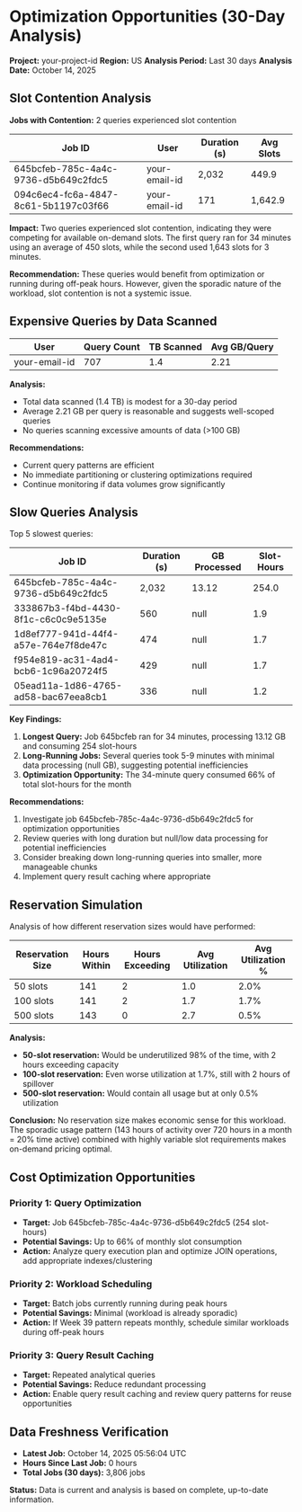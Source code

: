 # Optimization Opportunities (30-Day Analysis)

**Project:** your-project-id
**Region:** US
**Analysis Period:** Last 30 days
**Analysis Date:** October 14, 2025

## Slot Contention Analysis

**Jobs with Contention:** 2 queries experienced slot contention

| Job ID | User | Duration (s) | Avg Slots |
|--------|------|--------------|-----------|
| 645bcfeb-785c-4a4c-9736-d5b649c2fdc5 | your-email-id | 2,032 | 449.9 |
| 094c6ec4-fc6a-4847-8c61-5b1197c03f66 | your-email-id | 171 | 1,642.9 |

**Impact:** Two queries experienced slot contention, indicating they were competing for available on-demand slots. The first query ran for 34 minutes using an average of 450 slots, while the second used 1,643 slots for 3 minutes.

**Recommendation:** These queries would benefit from optimization or running during off-peak hours. However, given the sporadic nature of the workload, slot contention is not a systemic issue.

## Expensive Queries by Data Scanned

| User | Query Count | TB Scanned | Avg GB/Query |
|------|------------|------------|--------------|
| your-email-id | 707 | 1.4 | 2.21 |

**Analysis:**
- Total data scanned (1.4 TB) is modest for a 30-day period
- Average 2.21 GB per query is reasonable and suggests well-scoped queries
- No queries scanning excessive amounts of data (>100 GB)

**Recommendations:**
- Current query patterns are efficient
- No immediate partitioning or clustering optimizations required
- Continue monitoring if data volumes grow significantly

## Slow Queries Analysis

Top 5 slowest queries:

| Job ID | Duration (s) | GB Processed | Slot-Hours |
|--------|--------------|--------------|------------|
| 645bcfeb-785c-4a4c-9736-d5b649c2fdc5 | 2,032 | 13.12 | 254.0 |
| 333867b3-f4bd-4430-8f1c-c6c0c9e5135e | 560 | null | 1.9 |
| 1d8ef777-941d-44f4-a57e-764e7f8de47c | 474 | null | 1.7 |
| f954e819-ac31-4ad4-bcb6-1c96a20724f5 | 429 | null | 1.7 |
| 05ead11a-1d86-4765-ad58-bac67eea8cb1 | 336 | null | 1.2 |

**Key Findings:**
1. **Longest Query:** Job 645bcfeb ran for 34 minutes, processing 13.12 GB and consuming 254 slot-hours
2. **Long-Running Jobs:** Several queries took 5-9 minutes with minimal data processing (null GB), suggesting potential inefficiencies
3. **Optimization Opportunity:** The 34-minute query consumed 66% of total slot-hours for the month

**Recommendations:**
1. Investigate job 645bcfeb-785c-4a4c-9736-d5b649c2fdc5 for optimization opportunities
2. Review queries with long duration but null/low data processing for potential inefficiencies
3. Consider breaking down long-running queries into smaller, more manageable chunks
4. Implement query result caching where appropriate

## Reservation Simulation

Analysis of how different reservation sizes would have performed:

| Reservation Size | Hours Within | Hours Exceeding | Avg Utilization | Avg Utilization % |
|-----------------|--------------|-----------------|-----------------|-------------------|
| 50 slots | 141 | 2 | 1.0 | 2.0% |
| 100 slots | 141 | 2 | 1.7 | 1.7% |
| 500 slots | 143 | 0 | 2.7 | 0.5% |

**Analysis:**
- **50-slot reservation:** Would be underutilized 98% of the time, with 2 hours exceeding capacity
- **100-slot reservation:** Even worse utilization at 1.7%, still with 2 hours of spillover
- **500-slot reservation:** Would contain all usage but at only 0.5% utilization

**Conclusion:** No reservation size makes economic sense for this workload. The sporadic usage pattern (143 hours of activity over 720 hours in a month = 20% time active) combined with highly variable slot requirements makes on-demand pricing optimal.

## Cost Optimization Opportunities

### Priority 1: Query Optimization
- **Target:** Job 645bcfeb-785c-4a4c-9736-d5b649c2fdc5 (254 slot-hours)
- **Potential Savings:** Up to 66% of monthly slot consumption
- **Action:** Analyze query execution plan and optimize JOIN operations, add appropriate indexes/clustering

### Priority 2: Workload Scheduling
- **Target:** Batch jobs currently running during peak hours
- **Potential Savings:** Minimal (workload is already sporadic)
- **Action:** If Week 39 pattern repeats monthly, schedule similar workloads during off-peak hours

### Priority 3: Query Result Caching
- **Target:** Repeated analytical queries
- **Potential Savings:** Reduce redundant processing
- **Action:** Enable query result caching and review query patterns for reuse opportunities

## Data Freshness Verification

- **Latest Job:** October 14, 2025 05:56:04 UTC
- **Hours Since Last Job:** 0 hours
- **Total Jobs (30 days):** 3,806 jobs

**Status:** Data is current and analysis is based on complete, up-to-date information.

